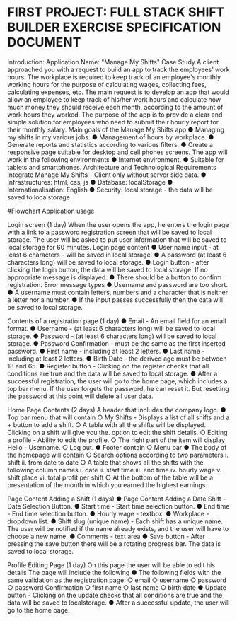 # FIRST PROJECT: FULL STACK SHIFT BUILDER EXERCISE SPECIFICATION DOCUMENT

Introduction:
Application Name: "Manage My Shifts"
Case Study
A client approached you with a request to build an app to track the employees’
work hours. The workplace is required to keep track of an employee's monthly
working hours for the purpose of calculating wages, collecting fees, calculating
expenses, etc. The main request is to develop an app that would allow an
employee to keep track of his/her work hours and calculate how much money
they should receive each month, according to the amount of work hours they
worked.
The purpose of the app is to provide a clear and simple solution for employees
who need to submit their hourly report for their monthly salary.
Main goals of the Manage My Shifts app
● Managing my shifts in my various jobs.
● Management of hours by workplace.
● Generate reports and statistics according to various filters.
● Create a responsive page suitable for desktop and cell phones screens.
The app will work in the following environments
● Internet environment.
● Suitable for tablets and smartphones.
Architecture and Technological Requirements
integrate Manage My Shifts - Client only without server side data.
● Infrastructures: html, css, js
● Database: localStorage
● Internationalisation: English
● Security: local storage - the data will be saved to localstorage

#Flowchart Application usage

Login screen (1 day)
When the user opens the app, he enters the login page with a link to a password
registration screen that will be saved to local storage. The user will be asked to
put user information that will be saved to local storage for 60 minutes.
Login page content
● User name input - at least 6 characters - will be saved in local storage.
● A password (at least 6 characters long) will be saved to local storage.
● Login button - after clicking the login button, the data will be saved to
local storage. If no appropriate message is displayed.
● There should be a button to confirm registration.
Error message types
● Username and password are too short.
● A username must contain letters, numbers and a character that is neither
a letter nor a number.
● If the input passes successfully then the data will be saved to local
storage.

Contents of a registration page (1 day)
● Email - An email field for an email format.
● Username - (at least 6 characters long) will be saved to local storage.
● Password - (at least 6 characters long) will be saved to local storage.
● Password Confirmation - must be the same as the first inserted password.
● First name - including at least 2 letters.
● Last name - including at least 2 letters.
● Birth Date - the derived age must be between 18 and 65.
● Register button - Clicking on the register checks that all conditions are
true and the data will be saved to local storage.
● After a successful registration, the user will go to the home page, which
includes a top bar menu.
If the user forgets the password, he can reset it. But resetting the password at
this point will delete all user data.

Home Page Contents (2 days)
A header that includes the company logo.
● Top bar menu that will contain
○ My Shifts - Displays a list of all shifts and a + button to add a shift.
○ A table with all the shifts will be displayed. Clicking on a shift will
give you the. option to edit the shift details.
○ Editing a profile - Ability to edit the profile.
○ The right part of the item will display Hello - Username.
○ Log out.
● Footer contain
○ Menu bar
● The body of the homepage will contain
○ Search options according to two parameters
i. shift
ii. from date to date
○ A table that shows all the shifts with the following column names
i. date
ii. start time
iii. end time
iv. hourly wage
v. shift place
vi. total profit per shift
○ At the bottom of the table will be a presentation of the month in
which you earned the highest earnings.

Page Content Adding a Shift (1 days)
● Page Content Adding a Date Shift - Date Selection Button.
● Start time - Start time selection button.
● End time - End time selection button.
● Hourly wage - textbox.
● Workplace - dropdown list.
● Shift slug (unique name) - Each shift has a unique name. The user will be
notified if the name already exists, and the user will have to choose a new
name.
● Comments - text area
● Save button - After pressing the save button there will be a rotating
progress bar. The data is saved to local storage.

Profile Editing Page (1 day)
On this page the user will be able to edit his details
The page will include the following
● The following fields with the same validation as the registration page:
○ email
○ username
○ password
○ password Confirmation
○ first name
○ last name
○ birth date
● Update button - Clicking on the update checks that all conditions are true
and the data will be saved to localstorage.
● After a successful update, the user will go to the home page.

